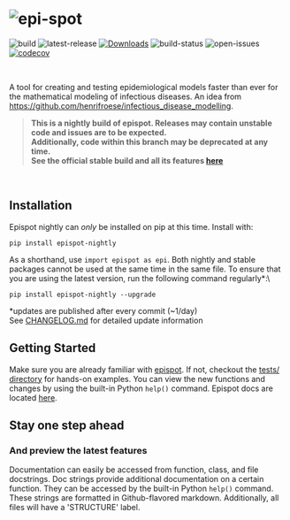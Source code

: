 # ![epi-spot](https://i.ibb.co/m9yS1yh/epispot-nightly.jpg)
![build](https://img.shields.io/badge/build-nightly-black)
![latest-release](https://shields.mitmproxy.org/pypi/v/epispot-nightly.svg?color=success)
[![Downloads](https://pepy.tech/badge/epispot-nightly)](https://pepy.tech/project/epispot-nightly)
![build-status](https://github.com/epispot/epispot/workflows/build/badge.svg?branch=nightly)
![open-issues](https://img.shields.io/github/issues-search/epispot/epispot?color=red&label=Open%20Issues&query=is%3Aopen%20label%3Anightly)
[![codecov](https://codecov.io/gh/epispot/epispot/branch/nightly/graph/badge.svg?token=WGIM127RFY)](https://codecov.io/gh/epispot/epispot)

<br>

A tool for creating and testing epidemiological models faster than ever for the mathematical modeling of infectious 
diseases. An idea from https://github.com/henrifroese/infectious_disease_modelling.

> **This is a nightly build of epispot. Releases may contain unstable code and issues are to be expected.\
> Additionally, code within this branch may be deprecated at any time.\
> See the official stable build and all its features [here](https://pypi.org/project/epispot/)**

<br>

## Installation

Epispot nightly can _only_ be installed on pip at this time.
Install with:
```shell
pip install epispot-nightly
```
As a shorthand, use `import epispot as epi`.
Both nightly and stable packages cannot be used at the same time in the same file.
To ensure that you are using the latest version, run the following command regularly*:\
```shell
pip install epispot-nightly --upgrade
```

*updates are published after every commit (~1/day)\
See [CHANGELOG.md](https://www.github.com/epispot/epispot/tree/nightly/CHANGELOG.md)
for detailed update information

## Getting Started

Make sure you are already familiar with [epispot](https://www.pypi.org/project/epispot).
If not, checkout the [tests/ directory](https://www.github.com/epispot/epispot/tree/nightly/tests)
for hands-on examples.
You can view the new functions and changes by using the built-in Python `help()` command.
Epispot docs are located [here](https://epispot.github.io/epispot).

## Stay one step ahead
### And preview the latest features
Documentation can easily be accessed from function, class, and file docstrings.
Doc strings provide additional documentation on a certain function.
They can be accessed by the built-in Python `help()` command.
These strings are formatted in Github-flavored markdown.
Additionally, all files will have a 'STRUCTURE' label.
